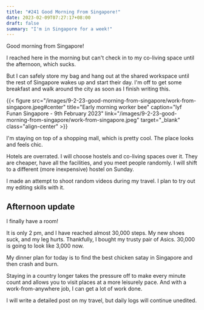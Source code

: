 ```yaml
---
title: "#241 Good Morning From Singapore!"
date: 2023-02-09T07:27:17+08:00
draft: false
summary: "I'm in Singapore for a week!"
---
```


Good morning from Singapore!

I reached here in the morning but can't check in to my co-living space until the afternoon, which sucks.

But I can safely store my bag and hang out at the shared workspace until the rest of Singapore wakes up and start their day. I'm off to get some breakfast and walk around the city as soon as I finish writing this.

{{< figure src="/images/9-2-23-good-morning-from-singapore/work-from-singapore.jpeg#center" title="Early morning worker bee" caption="lyf Funan Singapore - 9th February 2023" link="/images/9-2-23-good-morning-from-singapore/work-from-singapore.jpeg" target="_blank" class="align-center" >}}

I'm staying on top of a shopping mall, which is pretty cool. The place looks and feels chic.

Hotels are overrated. I will choose hostels and co-living spaces over it. They are cheaper, have all the facilities, and you meet people randomly. I will shift to a different (more inexpensive) hostel on Sunday.

I made an attempt to shoot random videos during my travel. I plan to try out my editing skills with it.

## Afternoon update

I finally have a room!

It is only 2 pm, and I have reached almost 30,000 steps. My new shoes suck, and my leg hurts. Thankfully, I bought my trusty pair of Asics. 30,000 is going to look like 3,000 now.

My dinner plan for today is to find the best chicken satay in Singapore and then crash and burn.

Staying in a country longer takes the pressure off to make every minute count and allows you to visit places at a more leisurely pace. And with a work-from-anywhere job, I can get a lot of work done.

I will write a detailed post on my travel, but daily logs will continue unedited.
